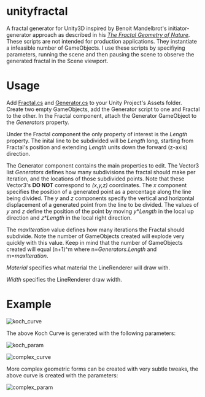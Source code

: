 # unityfractal
A fractal generator for Unity3D inspired by Benoit Mandelbrot's initiator-generator approach as described in his [_The Fractal Geometry of Nature_]. These scripts are not intended for production applications. They instantiate a infeasible number of GameObjects. I use these scripts by specifiying parameters, running the scene and then pausing the scene to observe the generated fractal in the Scene viewport. 

# Usage
Add [Fractal.cs] and [Generator.cs] to your Unity Project's Assets folder. Create two empty GameObjects, add the Generator script to one and Fractal to the other. In the Fractal component, attach the Generator GameObject to the _Generators_ property.

Under the Fractal component the only property of interest is the _Length_ property. The inital line to be subdivided will be _Length_ long, starting from Fractal's position and extending _Length_ units down the forward (z-axis) direction.

The Generator component contains the main properties to edit. The Vector3 list _Generators_ defines how many subdivisions the fractal should make per iteration, and the locations of those subdivided points. Note that these Vector3's __DO NOT__ correspond to _(x,y,z)_ coordinates. The _x_ component specifies the position of a generated point as a percentage along the line being divided. The _y_ and _z_ components specify the vertical and horizontal displacement of a generated point from the line to be divided. The values of _y_ and _z_ define the position of the point by moving _y_\*_Length_ in the local up direction and _z_\*_Length_ in the local right direction.

The _maxIteration_ value defines how many iterations the Fractal should subdivide. Note the number of GameObjects created will explode very quickly with this value. Keep in mind that the number of GameObjects created will equal (n+1)^m where n=_Generators.Length_ and m=_maxIteration_.

_Material_ specifies what material the LineRenderer will draw with.

_Width_ specifies the LineRenderer draw width.

# Example

![koch_curve]

The above Koch Curve is generated with the following parameters:

![koch_param]

![complex_curve]

More complex geometric forms can be created with very subtle tweaks, the above curve is created with the parameters:

![complex_param]

[_The Fractal Geometry of Nature_]: https://en.wikipedia.org/wiki/The_Fractal_Geometry_of_Nature
[Fractal.cs]: https://github.com/tylerpayne/unityfractal/blob/master/Fractal.cs
[Generator.cs]: https://github.com/tylerpayne/unityfractal/blob/master/Generator.cs
[koch_curve]: https://github.com/tylerpayne/unityfractal/blob/master/koch.PNG "Koch Curve"
[koch_param]: https://github.com/tylerpayne/unityfractal/blob/master/koch_parameters.PNG "Koch Param"
[complex_curve]: https://github.com/tylerpayne/unityfractal/blob/master/complex.PNG "Complex Curve"
[complex_param]: https://github.com/tylerpayne/unityfractal/blob/master/complex_parameters.PNG "Complex Param"
